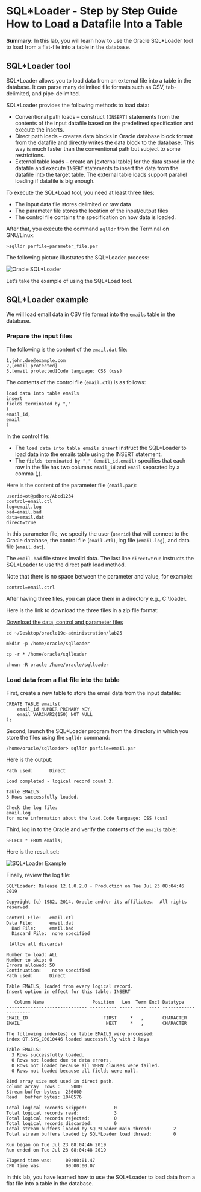 # SQL*Loader - Step by Step Guide How to Load a Datafile Into a Table
**Summary**: In this lab, you will learn how to use the Oracle SQL\*Loader tool to load from a flat-file into a table in the database.

SQL\*Loader tool
--------------------------------

SQL\*Loader allows you to load data from an external file into a table in the database. It can parse many delimited file formats such as CSV, tab-delimited, and pipe-delimited.

SQL\*Loader provides the following methods to load data:

*   Conventional path loads – construct `[INSERT]` statements from the contents of the input datafile based on the predefined specification and execute the inserts.
*   Direct path loads – creates data blocks in Oracle database block format from the datafile and directly writes the data block to the database. This way is much faster than the conventional path but subject to some restrictions.
*   External table loads – create an [external table] for the data stored in the datafile and execute `INSERT` statements to insert the data from the datafile into the target table. The external table loads support parallel loading if datafile is big enough.

To execute the SQL\*Load tool, you need at least three files:

*   The input data file stores delimited or raw data
*   The parameter file stores the location of the input/output files
*   The control file contains the specification on how data is loaded.

After that, you execute the command `sqlldr` from the Terminal on GNU/Linux:

```
>sqlldr parfile=parameter_file.par

```


The following picture illustrates the SQL\*Loader process:

![Oracle SQL*Loader](./images/oracle-sqlloader.png)

Let’s take the example of using the SQL\*Load tool.

SQL\*Loader example
-------------------

We will load email data in CSV file format into the `emails` table in the database.

### Prepare the input files

The following is the content of the `email.dat` file:

```
1,john.doe@example.com
2,[email protected]
3,[email protected]Code language: CSS (css)
```


The contents of the control file (`email.ctl`) is as follows:

```
load data into table emails
insert
fields terminated by ","
(
email_id,
email
)
```


In the control file:

*   The `load data into table emails insert` instruct the SQL\*Loader to load data into the emails table using the INSERT statement.
*   The `fields terminated by "," (email_id,email)` specifies that each row in the file has two columns `email_id` and `email` separated by a comma (,).

Here is the content of the parameter file (`email.par`):

```
userid=ot@pdborc/Abcd1234
control=email.ctl
log=email.log
bad=email.bad
data=email.dat
direct=true
```


In this parameter file, we specify the user (`userid`) that will connect to the Oracle database, the control file (`email.ctl`), log file (`email.log`), and data file (`email.dat`).

The `email.bad` file stores invalid data. The last line `direct=true` instructs the SQL\*Loader to use the direct path load method.

Note that there is no space between the parameter and value, for example:

```
control=email.ctrl
```


After having three files, you can place them in a directory e.g., C:\\loader.

Here is the link to download the three files in a zip file format:

[Download the data, control and parameter files](./images/sqlloader-files.zip)


```
cd ~/Desktop/oracle19c-administration/lab25

mkdir -p /home/oracle/sqlloader

cp -r * /home/oracle/sqlloader

chown -R oracle /home/oracle/sqlloader
```

### Load data from a flat file into the table

First, create a new table to store the email data from the input datafile:

```
CREATE TABLE emails(
    email_id NUMBER PRIMARY KEY,
    email VARCHAR2(150) NOT NULL
);
```


Second, launch the SQL\*Loader program from the directory in which you store the files using the `sqlldr` command:

```
/home/oracle/sqlloader> sqlldr parfile=email.par
```


Here is the output:

```
Path used:      Direct

Load completed - logical record count 3.

Table EMAILS:
3 Rows successfully loaded.

Check the log file:
email.log
for more information about the load.Code language: CSS (css)
```


Third, log in to the Oracle and verify the contents of the `emails` table:

```
SELECT * FROM emails;

```


Here is the result set:

![SQL*Loader Example](./images/oracle-sqlloader-output.png)

Finally, review the log file:

```
SQL*Loader: Release 12.1.0.2.0 - Production on Tue Jul 23 08:04:46 2019

Copyright (c) 1982, 2014, Oracle and/or its affiliates.  All rights reserved.

Control File:   email.ctl
Data File:      email.dat
  Bad File:     email.bad
  Discard File:  none specified
 
 (Allow all discards)

Number to load: ALL
Number to skip: 0
Errors allowed: 50
Continuation:    none specified
Path used:      Direct

Table EMAILS, loaded from every logical record.
Insert option in effect for this table: INSERT

   Column Name                  Position   Len  Term Encl Datatype
------------------------------ ---------- ----- ---- ---- ---------------------
EMAIL_ID                            FIRST     *   ,       CHARACTER            
EMAIL                                NEXT     *   ,       CHARACTER            

The following index(es) on table EMAILS were processed:
index OT.SYS_C0010446 loaded successfully with 3 keys

Table EMAILS:
  3 Rows successfully loaded.
  0 Rows not loaded due to data errors.
  0 Rows not loaded because all WHEN clauses were failed.
  0 Rows not loaded because all fields were null.

Bind array size not used in direct path.
Column array  rows :    5000
Stream buffer bytes:  256000
Read   buffer bytes: 1048576

Total logical records skipped:          0
Total logical records read:             3
Total logical records rejected:         0
Total logical records discarded:        0
Total stream buffers loaded by SQL*Loader main thread:        2
Total stream buffers loaded by SQL*Loader load thread:        0

Run began on Tue Jul 23 08:04:46 2019
Run ended on Tue Jul 23 08:04:48 2019

Elapsed time was:     00:00:01.47
CPU time was:         00:00:00.07
```


In this lab, you have learned how to use the SQL\*Loader to load data from a flat file into a table in the database.
